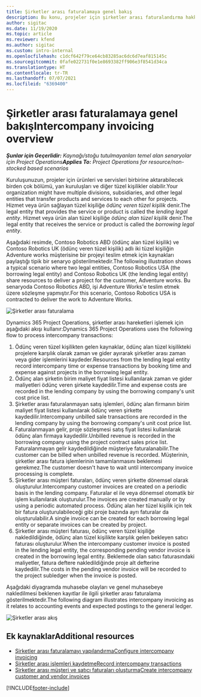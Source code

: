 ```yaml
---
title: Şirketler arası faturalamaya genel bakış
description: Bu konu, projeler için şirketler arası faturalandırma hakkında bilgi ve örnekler sağlar.
author: sigitac
ms.date: 11/19/2020
ms.topic: article
ms.reviewer: kfend
ms.author: sigitac
ms.custom: intro-internal
ms.openlocfilehash: c1dcf642f79ce64cb83285ac6dc6d7eaf815145c
ms.sourcegitcommit: 0fafe022731f0e1e8693382ff906e3f8541d34ca
ms.translationtype: HT
ms.contentlocale: tr-TR
ms.lasthandoff: 07/07/2021
ms.locfileid: "6369400"
---
```

# <a name="intercompany-invoicing-overview"></a><span data-ttu-id="2b136-103">Şirketler arası faturalamaya genel bakış</span><span class="sxs-lookup"><span data-stu-id="2b136-103">Intercompany invoicing overview</span></span>

<span data-ttu-id="2b136-104">_**Şunlar için Geçerlidir:** Kaynağı/stoğu tutulmayanları temel alan senaryolar için Project Operations_</span><span class="sxs-lookup"><span data-stu-id="2b136-104">_**Applies To:** Project Operations for resource/non-stocked based scenarios_</span></span>

<span data-ttu-id="2b136-105">Kuruluşunuzun, projeler için ürünleri ve servisleri birbirine aktarabilecek birden çok bölümü, yan kuruluşları ve diğer tüzel kişilikler olabilir.</span><span class="sxs-lookup"><span data-stu-id="2b136-105">Your organization might have multiple divisions, subsidiaries, and other legal entities that transfer products and services to each other for projects.</span></span> <span data-ttu-id="2b136-106">Hizmet veya ürün sağlayan tüzel kişiliğe *ödünç veren tüzel kişilik* denir.</span><span class="sxs-lookup"><span data-stu-id="2b136-106">The legal entity that provides the service or product is called the *lending legal entity*.</span></span> <span data-ttu-id="2b136-107">Hizmet veya ürün alan tüzel kişiliğe *ödünç alan tüzel kişilik* denir.</span><span class="sxs-lookup"><span data-stu-id="2b136-107">The legal entity that receives the service or product is called the *borrowing legal entity*.</span></span>

<span data-ttu-id="2b136-108">Aşağıdaki resimde, Contoso Robotics ABD (ödünç alan tüzel kişilik) ve Contoso Robotics UK (ödünç veren tüzel kişilik) adlı iki tüzel kişiliğin Adventure works müşterisine bir projeyi teslim etmek için kaynakları paylaştığı tipik bir senaryo gösterilmektedir.</span><span class="sxs-lookup"><span data-stu-id="2b136-108">The following illustration shows a typical scenario where two legal entities, Contoso Robotics USA (the borrowing legal entity) and Contoso Robotics UK (the lending legal entity) share resources to deliver a project for the customer, Adventure works.</span></span> <span data-ttu-id="2b136-109">Bu senaryoda Contoso Robotics ABD, işi Adventure Works'e teslim etmek üzere sözleşme yapmıştır.</span><span class="sxs-lookup"><span data-stu-id="2b136-109">For this scenario, Contoso Robotics USA is contracted to deliver the work to Adventure Works.</span></span>

![Şirketler arası faturalama](./media/IntercompanyScenario.png) 

<span data-ttu-id="2b136-111">Dynamics 365 Project Operations, şirketler arası hareketleri işlemek için aşağıdaki akışı kullanır:</span><span class="sxs-lookup"><span data-stu-id="2b136-111">Dynamics 365 Project Operations uses the following flow to process intercompany transactions:</span></span>

1. <span data-ttu-id="2b136-112">Ödünç veren tüzel kişilikten gelen kaynaklar, ödünç alan tüzel kişilikteki projelere karşılık olarak zaman ve gider ayırarak şirketler arası zaman veya gider işlemlerini kaydeder.</span><span class="sxs-lookup"><span data-stu-id="2b136-112">Resources from the lending legal entity record intercompany time or expense transactions by booking time and expense against projects in the borrowing legal entity.</span></span>
2. <span data-ttu-id="2b136-113">Ödünç alan şirketin birim maliyet fiyat listesi kullanılarak zaman ve gider maliyetleri ödünç veren şirkete kaydedilir.</span><span class="sxs-lookup"><span data-stu-id="2b136-113">Time and expense costs are recorded in the lending company by using the borrowing company's unit cost price list.</span></span>
3. <span data-ttu-id="2b136-114">Şirketler arası faturalanmayan satış işlemleri, ödünç alan firmanın birim maliyet fiyat listesi kullanılarak ödünç veren şirkette kaydedilir.</span><span class="sxs-lookup"><span data-stu-id="2b136-114">Intercompany unbilled sale transactions are recorded in the lending company by using the borrowing company's unit cost price list.</span></span>
4. <span data-ttu-id="2b136-115">Faturalanmayan gelir, proje sözleşmesi satış fiyat listesi kullanılarak ödünç alan firmaya kaydedilir.</span><span class="sxs-lookup"><span data-stu-id="2b136-115">Unbilled revenue is recorded in the borrowing company using the project contract sales price list.</span></span> <span data-ttu-id="2b136-116">Faturalanmayan gelir kaydedildiğinde müşteriye faturalanabilir.</span><span class="sxs-lookup"><span data-stu-id="2b136-116">The customer can be billed when unbilled revenue is recorded.</span></span> <span data-ttu-id="2b136-117">Müşterinin, şirketler arası fatura işlemlerinin tamamlanmasını beklemesi gerekmez.</span><span class="sxs-lookup"><span data-stu-id="2b136-117">The customer doesn't have to wait until intercompany invoice processing is complete.</span></span>
5. <span data-ttu-id="2b136-118">Şirketler arası müşteri faturaları, ödünç veren şirkette dönemsel olarak oluşturulur.</span><span class="sxs-lookup"><span data-stu-id="2b136-118">Intercompany customer invoices are created on a periodic basis in the lending company.</span></span> <span data-ttu-id="2b136-119">Faturalar el ile veya dönemsel otomatik bir işlem kullanılarak oluşturulur.</span><span class="sxs-lookup"><span data-stu-id="2b136-119">The invoices are created manually or by using a periodic automated process.</span></span> <span data-ttu-id="2b136-120">Ödünç alan her tüzel kişilik için tek bir fatura oluşturulabileceği gibi proje bazında ayrı faturalar da oluşturulabilir.</span><span class="sxs-lookup"><span data-stu-id="2b136-120">A single invoice can be created for each borrowing legal entity or separate invoices can be created by project.</span></span>
6. <span data-ttu-id="2b136-121">Şirketler arası müşteri faturası, ödünç veren tüzel kişiliğe nakledildiğinde, ödünç alan tüzel kişilikte karşılık gelen bekleyen satıcı faturası oluşturulur.</span><span class="sxs-lookup"><span data-stu-id="2b136-121">When the intercompany customer invoice is posted in the lending legal entity, the corresponding pending vendor invoice is created in the borrowing legal entity.</span></span> <span data-ttu-id="2b136-122">Beklemede olan satıcı faturasındaki maliyetler, fatura deftere nakledildiğinde proje alt defterine kaydedilir.</span><span class="sxs-lookup"><span data-stu-id="2b136-122">The costs in the pending vendor invoice will be recorded to the project subledger when the invoice is posted.</span></span>

<span data-ttu-id="2b136-123">Aşağıdaki diyagramda muhasebe olayları ve genel muhasebeye nakledilmesi beklenen kayıtlar ile ilgili şirketler arası faturalama gösterilmektedir.</span><span class="sxs-lookup"><span data-stu-id="2b136-123">The following diagram illustrates intercompany invoicing as it relates to accounting events and expected postings to the general ledger.</span></span>

![Şirketler arası akış](./media/IntercompanyFlow.png)

## <a name="additional-resources"></a><span data-ttu-id="2b136-125">Ek kaynaklar</span><span class="sxs-lookup"><span data-stu-id="2b136-125">Additional resources</span></span>

- [<span data-ttu-id="2b136-126">Şirketler arası faturalamayı yapılandırma</span><span class="sxs-lookup"><span data-stu-id="2b136-126">Configure intercompany invoicing</span></span>](configure-intercompany-invoicing.md)
- [<span data-ttu-id="2b136-127">Şirketler arası işlemleri kaydetme</span><span class="sxs-lookup"><span data-stu-id="2b136-127">Record intercompany transactions</span></span>](create-intercompany-transactions.md)
- [<span data-ttu-id="2b136-128">Şirketler arası müşteri ve satıcı faturaları oluşturma</span><span class="sxs-lookup"><span data-stu-id="2b136-128">Create intercompany customer and vendor invoices</span></span>](create-intercompany-customer-vendor-invoices.md)


[!INCLUDE[footer-include](../includes/footer-banner.md)]